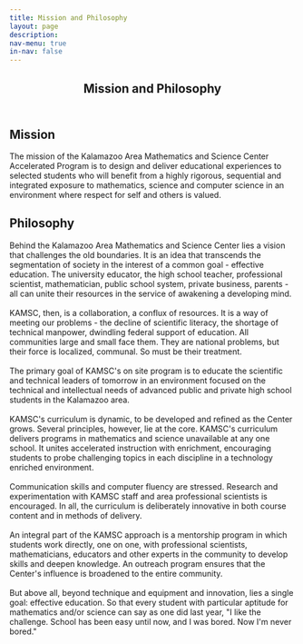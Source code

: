 ```yaml
---
title: Mission and Philosophy
layout: page
description:
nav-menu: true
in-nav: false
---
```


<!-- Main -->
<div id="main">

<!-- One -->
<section id="one">
	<div class="inner">
		<header class="major">
			<h2>Mission and Philosophy</h2>
		</header>
    <h2>Mission</h2>
		<p>
      The mission of the Kalamazoo Area Mathematics and Science Center Accelerated Program is to design and deliver educational experiences to selected students who will benefit from a highly rigorous, sequential and integrated exposure to mathematics, science and computer science in an environment where respect for self and others is valued.
    </p>
    <h2>Philosophy</h2>
    <p>
    Behind the Kalamazoo Area Mathematics and Science Center lies a vision that challenges the old boundaries. It is an idea that transcends the segmentation of society in the interest of a common goal - effective education. The university educator, the high school teacher, professional scientist, mathematician, public school system, private business, parents - all can unite their resources in the service of awakening a developing mind.
    <br><br>
    KAMSC, then, is a collaboration, a conflux of resources. It is a way of meeting our problems - the decline of scientific literacy, the shortage of technical manpower, dwindling federal support of education. All communities large and small face them. They are national problems, but their force is localized, communal. So must be their treatment.
    <br><br>
    The primary goal of KAMSC's on site program is to educate the scientific and technical leaders of tomorrow in an environment focused on the technical and intellectual needs of advanced public and private high school students in the Kalamazoo area.
    <br><br>
    KAMSC's curriculum is dynamic, to be developed and refined as the Center grows. Several principles, however, lie at the core. KAMSC's curriculum delivers programs in mathematics and science unavailable at any one school. It unites accelerated instruction with enrichment, encouraging students to probe challenging topics in each discipline in a technology enriched environment.
    <br><br>
    Communication skills and computer fluency are stressed. Research and experimentation with KAMSC staff and area professional scientists is encouraged. In all, the curriculum is deliberately innovative in both course content and in methods of delivery.
    <br><br>
    An integral part of the KAMSC approach is a mentorship program in which students work directly, one on one, with professional scientists, mathematicians, educators and other experts in the community to develop skills and deepen knowledge. An outreach program ensures that the Center's influence is broadened to the entire community.
    <br><br>
    But above all, beyond technique and equipment and innovation, lies a single goal: effective education. So that every student with particular aptitude for mathematics and/or science can say as one did last year, "I like the challenge. School has been easy until now, and I was bored. Now I'm never bored."
    </p>
	</div>
</section>



</div>
